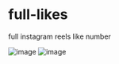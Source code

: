 # full-likes
 full instagram reels like number

![image](https://user-images.githubusercontent.com/95119344/192030763-4a01f2cc-e0fb-4011-9189-e3eb4a3bf412.png)
![image](https://user-images.githubusercontent.com/95119344/192030784-09f0b588-f9b1-4be5-b928-372941c728bd.png)
